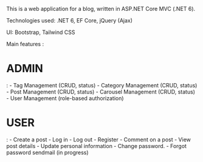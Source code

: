 This is a web application for a blog, written in ASP.NET Core MVC (.NET 6).

Technologies used: .NET 6, EF Core, jQuery (Ajax)

UI: Bootstrap, Tailwind CSS


Main features :
<h1>ADMIN</h1>:
- Tag Management (CRUD, status)
- Category Management (CRUD, status)
- Post Management (CRUD, status)
- Carousel Management (CRUD, status)
- User Management (role-based authorization)

<h1>USER</h1>:
- Create a post
- Log in
- Log out
- Register
- Comment on a post
- View post details
- Update personal information
- Change password.
- Forgot password sendmail (in progress)
